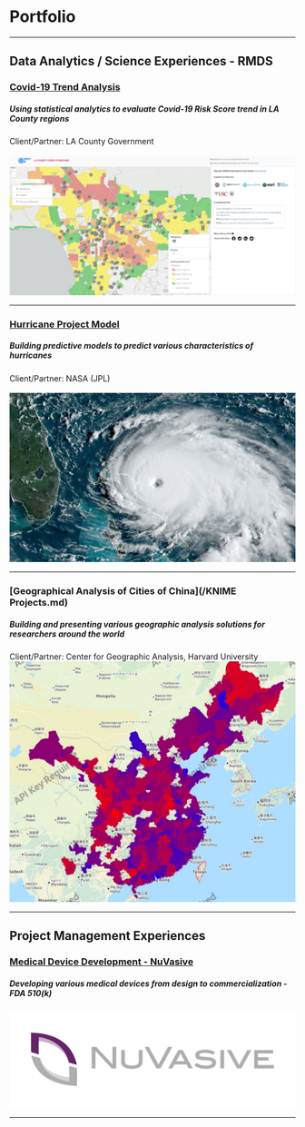 # Portfolio

---

## Data Analytics / Science Experiences - RMDS

### [Covid-19 Trend Analysis](/Covid_19_Trend_Page)
##### Using statistical analytics to evaluate Covid-19 Risk Score trend in LA County regions<br>
Client/Partner: LA County Government<br>  
<img src="images/la_county_risk_map.JPG?raw=true"/>

---
### [Hurricane Project Model](/Hurricane_Prediction_Model)
##### Building predictive models to predict various characteristics of hurricanes<br>  
Client/Partner: NASA (JPL)<br>  
<img src="images/hurricane_track.JPG?raw=true"/>

---
### [Geographical Analysis of Cities of China](/KNIME Projects.md)
##### Building and presenting various geographic analysis solutions for researchers around the world<br>
Client/Partner: Center for Geographic Analysis, Harvard University <br>
<img src="images/knime_plot.JPG?raw=true"/>

---

## Project Management Experiences

### [Medical Device Development - NuVasive](/Porous_PEEK)
##### Developing various medical devices from design to commercialization - FDA 510(k)
<img src="/images/NuVasive_Logo.PNG?raw=true"/>


---

